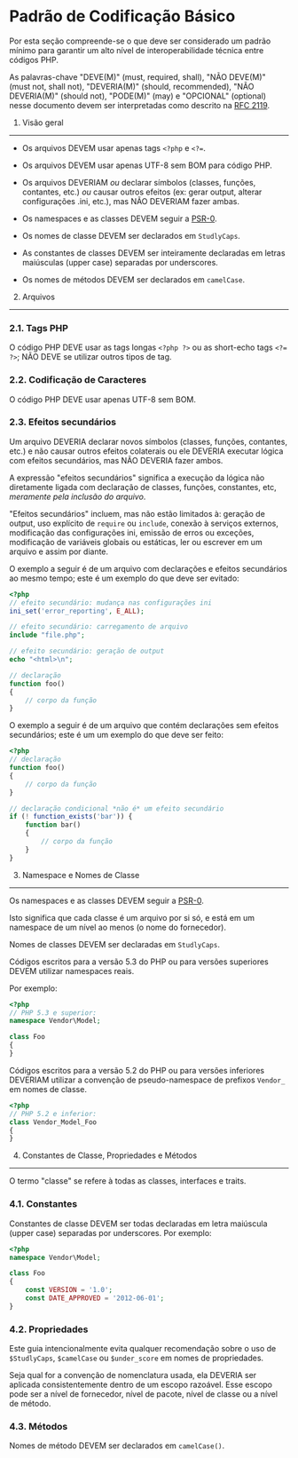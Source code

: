 Padrão de Codificação Básico
============================

Por esta seção compreende-se o que deve ser considerado um padrão mínimo para garantir um alto nível de interoperabilidade técnica entre códigos PHP.

As palavras-chave "DEVE(M)" (must, required, shall), "NÃO DEVE(M)" (must not, shall not), "DEVERIA(M)" (should, recommended), "NÃO DEVERIA(M)" (should not), "PODE(M)" (may) e "OPCIONAL" (optional) nesse documento devem ser interpretadas como descrito na [RFC 2119](http://www.ietf.org/rfc/rfc2119.txt).


1. Visão geral
--------------

- Os arquivos DEVEM usar apenas tags `<?php` e `<?=`.

- Os arquivos DEVEM usar apenas UTF-8 sem BOM para código PHP.

- Os arquivos DEVERIAM _ou_ declarar símbolos (classes, funções, contantes, etc.) _ou_ causar outros efeitos (ex: gerar output, alterar configurações .ini, etc.), mas NÃO DEVERIAM fazer ambas.

- Os namespaces e as classes DEVEM seguir a [PSR-0](https://github.com/php-fig/fig-standards/blob/master/accepted/PSR-0.md).

- Os nomes de classe DEVEM ser declarados em `StudlyCaps`.

- As constantes de classes DEVEM ser inteiramente declaradas em letras maiúsculas (upper case) separadas por underscores.

- Os nomes de métodos DEVEM ser declarados em `camelCase`.


2. Arquivos
-----------

### 2.1. Tags PHP

O código PHP DEVE usar as tags longas `<?php ?>` ou as short-echo tags `<?= ?>`; NÃO DEVE se utilizar outros tipos de tag.

### 2.2. Codificação de Caracteres

O código PHP DEVE usar apenas UTF-8 sem BOM.

### 2.3. Efeitos secundários

Um arquivo DEVERIA declarar novos símbolos (classes, funções, contantes, etc.) e não causar outros efeitos colaterais ou ele DEVERIA executar lógica com efeitos secundários, mas NÃO DEVERIA fazer ambos.

A expressão "efeitos secundários" significa a execução da lógica não diretamente ligada com declaração de classes, funções, constantes, etc, _meramente pela inclusão do arquivo_.

"Efeitos secundários" incluem, mas não estão limitados à: geração de output, uso explícito de `require` ou `include`, conexão à serviços externos, modificação das configurações ini, emissão de erros ou exceções, modificação de variáveis ​​globais ou estáticas,
ler ou escrever em um arquivo e assim por diante.

O exemplo a seguir é de um arquivo com declarações e efeitos secundários ao mesmo tempo; este é um exemplo do que deve ser evitado:

```php
<?php
// efeito secundário: mudança nas configurações ini
ini_set('error_reporting', E_ALL);

// efeito secundário: carregamento de arquivo
include "file.php";

// efeito secundário: geração de output
echo "<html>\n";

// declaração
function foo()
{
    // corpo da função
}
```

O exemplo a seguir é de um arquivo que contém declarações sem efeitos secundários; este é um um exemplo do que deve ser feito:

```php
<?php
// declaração
function foo()
{
    // corpo da função
}

// declaração condicional *não é* um efeito secundário
if (! function_exists('bar')) {
    function bar()
    {
        // corpo da função
    }
}
```


3. Namespace e Nomes de Classe
------------------------------

Os namespaces e as classes DEVEM seguir a [PSR-0](https://github.com/php-fig/fig-standards/blob/master/accepted/PSR-0.md).

Isto significa que cada classe é um arquivo por si só, e está em um namespace de um nível ao menos (o nome do fornecedor).

Nomes de classes DEVEM ser declaradas em `StudlyCaps`.

Códigos escritos para a versão 5.3 do PHP ou para versões superiores DEVEM utilizar namespaces reais.

Por exemplo:

```php
<?php
// PHP 5.3 e superior:
namespace Vendor\Model;

class Foo
{
}
```

Códigos escritos para a versão 5.2 do PHP ou para versões inferiores DEVERIAM utilizar a convenção de pseudo-namespace de prefixos `Vendor_` em nomes de classe.

```php
<?php
// PHP 5.2 e inferior:
class Vendor_Model_Foo
{
}
```

4. Constantes de Classe, Propriedades e Métodos
-----------------------------------------------

O termo "classe" se refere à todas as classes, interfaces e traits.

### 4.1. Constantes

Constantes de classe DEVEM ser todas declaradas em letra maiúscula (upper case) separadas por underscores. Por exemplo:
```php
<?php
namespace Vendor\Model;

class Foo
{
    const VERSION = '1.0';
    const DATE_APPROVED = '2012-06-01';
}
```

### 4.2. Propriedades

Este guia intencionalmente evita qualquer recomendação sobre o uso de `$StudlyCaps`, `$camelCase` ou `$under_score` em nomes de propriedades.

Seja qual for a convenção de nomenclatura usada, ela DEVERIA ser aplicada consistentemente dentro de um escopo razoável. Esse escopo pode ser a nível de fornecedor, nível de pacote, nível de classe ou a nível de método.

### 4.3. Métodos

Nomes de método DEVEM ser declarados em `camelCase()`.
